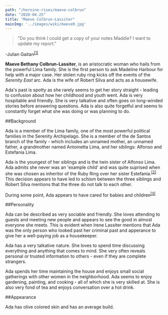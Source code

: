 ```yaml
---
path: "/heroine-rises/maeve-colbrun"
date: "2020-04-25"
title: "Maeve Colbrun-Lassiter"
mainImg: '../images/wiki/maeve0.jpg'
---
```

<div class="char-quote">
<blockquote>
 "Do you think I could get a copy of your notes Maddie? I want to update my report."
</blockquote>
<p>-Julian Gaitan<sup><a href="https://www.ezequielespinoza.com/heroine-rises/6/3">[1]</a></sup></p>
</div>

**Maeve Bethany Colbrun-Lassiter**, is an aristocratic woman who hails from the powerful Lima family. She is the first person to ask Madeline Harbour for help with a major case. Her stolen ruby ring kicks off the events of the *Serenity East* arc. Ada is the wife of Robert Silva and acts as a housewife.

Ada's past is spotty as she rarely seems to get her story straight - leading to confusion about how her childhood and youth went. Ada is very hospitable and friendly. She is very talkative and often goes on long-winded stories before answering questions. Ada is also quite forgetful and seems to constantly forget what she was doing or was planning to do.

##Background

Ada is a member of the Lima family, one of the most powerful political families in the Serenity Archipelago. She is a member of the de Santos branch of the family - which includes an unnamed mother, an unnamed father, a grandmother named Antoinetta Lima, and her siblings: Alfonso and Estefania Lima.

Ada is the youngest of her siblings and is the twin sister of Alfonso Lima. Ada admits she never was an 'example child' and was quite suprised when she was chosen as inheritor of the Ruby Ring over her sister Estefania.<sup><a href="https://www.ezequielespinoza.com/heroine-rises/4/8">[2]</a></sup> This decision appears to have led to schism between the three siblings and Robert Silva mentions that the three do not talk to each other.

During some point, Ada appears to have cared for babies and children<sup><a href="https://www.ezequielespinoza.com/heroine-rises/4/5">[3]</a></sup>

##Personality

Ada can be described as very sociable and friendly. She loves attending to guests and meeting new people and appears to see the good in almost everyone she meets. This is evident when Irene Lassiter mentions that Ada was the only person who looked past her criminal past and apperance to give her a well-paying job as a housekeeper.

Ada has a very talkative nature. She loves to spend time discussing everything and anything that comes to mind. She very often reveals personal or trusted information to others - even if they are complete strangers.

Ada spends her time maintaining the house and enjoys small social gatherings with other women in the neighborhood. Ada seems to enjoy gardening, painting, and cooking - all of which she is very skilled at. She is also very fond of tea and enjoys conversation over a hot drink.

##Appearance

Ada has olive colored skin and has an average build.